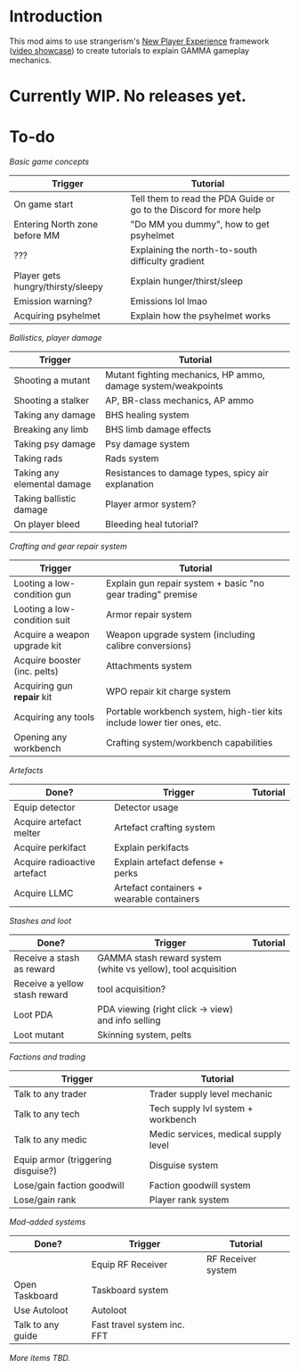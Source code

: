 # Introduction

This mod aims to use strangerism's [New Player Experience](https://discord.com/channels/912320241713958912/1237126057128230962) framework ([video showcase](https://youtu.be/FBTW5HH4sb0)) to create tutorials to explain GAMMA gameplay mechanics.

# Currently WIP. No releases yet.

# To-do

*Basic game concepts*

| Trigger | Tutorial |
|---------|----------|
| On game start | Tell them to read the PDA Guide or go to the Discord for more help
| Entering North zone before MM | "Do MM you dummy", how to get psyhelmet
| ??? | Explaining the north-to-south difficulty gradient
| Player gets hungry/thirsty/sleepy | Explain hunger/thirst/sleep
| Emission warning? | Emissions lol lmao
| Acquiring psyhelmet | Explain how the psyhelmet works

*Ballistics, player damage*

| Trigger | Tutorial |
|---------|----------|
| Shooting a mutant | Mutant fighting mechanics, HP ammo, damage system/weakpoints
| Shooting a stalker | AP, BR-class mechanics, AP ammo
| Taking any damage | BHS healing system
| Breaking any limb | BHS limb damage effects
| Taking psy damage | Psy damage system
| Taking rads | Rads system
| Taking any elemental damage | Resistances to damage types, spicy air explanation
| Taking ballistic damage | Player armor system?
| On player bleed | Bleeding heal tutorial?


*Crafting and gear repair system*

| Trigger | Tutorial |
|---------|----------|
| Looting a low-condition gun | Explain gun repair system + basic "no gear trading" premise
| Looting a low-condition suit | Armor repair system
| Acquire a weapon upgrade kit | Weapon upgrade system (including calibre conversions)
| Acquire booster (inc. pelts) | Attachments system
| Acquiring gun **repair** kit | WPO repair kit charge system
| Acquiring any tools | Portable workbench system, high-tier kits include lower tier ones, etc.
| Opening any workbench | Crafting system/workbench capabilities

*Artefacts*

| Done? | Trigger | Tutorial |
|-------|---------|----------|
| Equip detector | Detector usage
| Acquire artefact melter | Artefact crafting system
| Acquire perkifact | Explain perkifacts
| Acquire radioactive artefact | Explain artefact defense + perks 
| Acquire LLMC | Artefact containers + wearable containers

*Stashes and loot*

| Done? | Trigger | Tutorial |
|-------|---------|----------|
| Receive a stash as reward | GAMMA stash reward system (white vs yellow), tool acquisition
| Receive a yellow stash reward | tool acquisition?
| Loot PDA | PDA viewing (right click -> view) and info selling
| Loot mutant | Skinning system, pelts

*Factions and trading*

| Trigger | Tutorial |
|---------|----------|
| Talk to any trader | Trader supply level mechanic
| Talk to any tech | Tech supply lvl system + workbench
| Talk to any medic | Medic services, medical supply level
| Equip armor (triggering disguise?) | Disguise system
| Lose/gain faction goodwill | Faction goodwill system
| Lose/gain rank | Player rank system

*Mod-added systems*

| Done? | Trigger | Tutorial |
|-------|---------|----------|
| | Equip RF Receiver | RF Receiver system
| Open Taskboard | Taskboard system
| Use Autoloot | Autoloot
| Talk to any guide | Fast travel system inc. FFT

*More items TBD.*